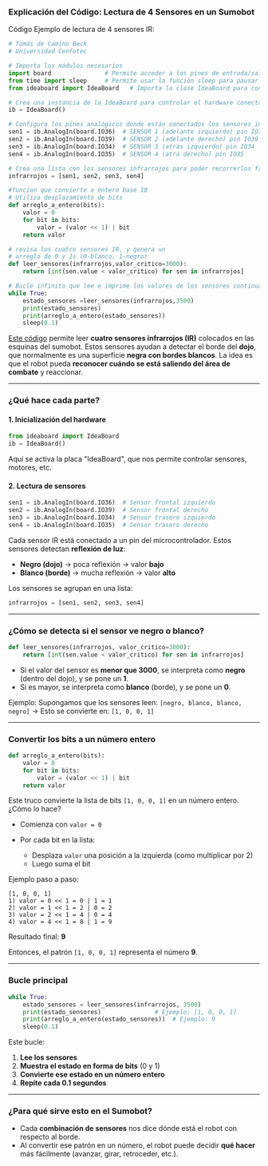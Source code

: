 ### Explicación del Código: Lectura de 4 Sensores en un Sumobot

Código Ejemplo de lectura de 4 sensores IR:
```python
# Tomás de Camino Beck
# Universidad Cenfotec

# Importa los módulos necesarios
import board               # Permite acceder a los pines de entrada/salida del microcontrolador
from time import sleep     # Permite usar la función sleep para pausar el programa
from ideaboard import IdeaBoard   # Importa la clase IdeaBoard para controlar los sensores y actuadores

# Crea una instancia de la IdeaBoard para controlar el hardware conectado
ib = IdeaBoard()

# Configura los pines analógicos donde están conectados los sensores infrarrojos
sen1 = ib.AnalogIn(board.IO36)  # SENSOR 1 (adelante izquierdo) pin IO36
sen2 = ib.AnalogIn(board.IO39)  # SENSOR 2 (adelante derecho) pin IO39
sen3 = ib.AnalogIn(board.IO34)  # SENSOR 3 (atrás izquierdo) pin IO34
sen4 = ib.AnalogIn(board.IO35)  # SENSOR 4 (atrá derecho) pin IO35

# Crea una lista con los sensores infrarrojos para poder recorrerlos fácilmente
infrarrojos = [sen1, sen2, sen3, sen4]

#funcion que convierte a entero base 10
# Utiliza desplazamiento de bits
def arreglo_a_entero(bits):
    valor = 0
    for bit in bits:
        valor = (valor << 1) | bit
    return valor

# revisa los cuatro sensores IR, y genera un
# arreglo de 0 y 1s (0-blanco, 1-negro)
def leer_sensores(infrarrojos,valor_critico=3000):
    return [int(sen.value < valor_critico) for sen in infrarrojos]

# Bucle infinito que lee e imprime los valores de los sensores continuamente
while True: 
    estado_sensores =leer_sensores(infrarrojos,3500)
    print(estado_sensores)
    print(arreglo_a_entero(estado_sensores))
    sleep(0.1)
```

[Este código](https://github.com/Universidad-Cenfotec/Sumobot/blob/main/c%C3%B3digos_de_ejemplo/code_lecturaIR_4Bit.py) permite leer **cuatro sensores infrarrojos (IR)** colocados en las esquinas del sumobot. Estos sensores ayudan a detectar el borde del **dojo**, que normalmente es una superficie **negra con bordes blancos**. La idea es que el robot pueda **reconocer cuándo se está saliendo del área de combate** y reaccionar.

---

###  ¿Qué hace cada parte?

#### 1. **Inicialización del hardware**

```python
from ideaboard import IdeaBoard
ib = IdeaBoard()
```

Aquí se activa la placa "IdeaBoard", que nos permite controlar sensores, motores, etc.

#### 2. **Lectura de sensores**

```python
sen1 = ib.AnalogIn(board.IO36)  # Sensor frontal izquierdo
sen2 = ib.AnalogIn(board.IO39)  # Sensor frontal derecho
sen3 = ib.AnalogIn(board.IO34)  # Sensor trasero izquierdo
sen4 = ib.AnalogIn(board.IO35)  # Sensor trasero derecho
```

Cada sensor IR está conectado a un pin del microcontrolador. Estos sensores detectan **reflexión de luz**:

* **Negro (dojo)** → poca reflexión → valor **bajo**
* **Blanco (borde)** → mucha reflexión → valor **alto**

Los sensores se agrupan en una lista:

```python
infrarrojos = [sen1, sen2, sen3, sen4]
```

---

### ¿Cómo se detecta si el sensor ve negro o blanco?

```python
def leer_sensores(infrarrojos, valor_critico=3000):
    return [int(sen.value < valor_critico) for sen in infrarrojos]
```

* Si el valor del sensor es **menor que 3000**, se interpreta como **negro** (dentro del dojo), y se pone un **1**.
* Si es mayor, se interpreta como **blanco** (borde), y se pone un **0**.

Ejemplo:
Supongamos que los sensores leen:
`[negro, blanco, blanco, negro]`
→ Esto se convierte en:
`[1, 0, 0, 1]`

---

### Convertir los bits a un número entero

```python
def arreglo_a_entero(bits):
    valor = 0
    for bit in bits:
        valor = (valor << 1) | bit
    return valor
```

Este truco convierte la lista de bits `[1, 0, 0, 1]` en un número entero.
¿Cómo lo hace?

* Comienza con `valor = 0`
* Por cada bit en la lista:

  * Desplaza `valor` una posición a la izquierda (como multiplicar por 2)
  * Luego suma el bit

Ejemplo paso a paso:

```
[1, 0, 0, 1]
1) valor = 0 << 1 = 0 | 1 = 1
2) valor = 1 << 1 = 2 | 0 = 2
3) valor = 2 << 1 = 4 | 0 = 4
4) valor = 4 << 1 = 8 | 1 = 9
```

Resultado final: **9**

Entonces, el patrón `[1, 0, 0, 1]` representa el número **9**.

---

### Bucle principal

```python
while True: 
    estado_sensores = leer_sensores(infrarrojos, 3500)
    print(estado_sensores)               # Ejemplo: [1, 0, 0, 1]
    print(arreglo_a_entero(estado_sensores))  # Ejemplo: 9
    sleep(0.1)
```

Este bucle:

1. **Lee los sensores**
2. **Muestra el estado en forma de bits** (0 y 1)
3. **Convierte ese estado en un número entero**
4. **Repite cada 0.1 segundos**

---

### ¿Para qué sirve esto en el Sumobot?

* Cada **combinación de sensores** nos dice dónde está el robot con respecto al borde.
* Al convertir ese patrón en un número, el robot puede decidir **qué hacer** más fácilmente (avanzar, girar, retroceder, etc.).

